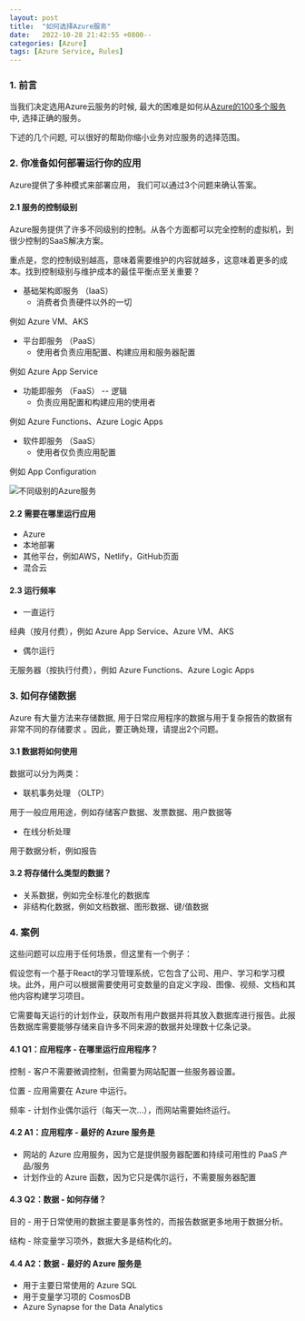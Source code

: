 ```yaml
---
layout: post
title:  "如何选择Azure服务"
date:   2022-10-28 21:42:55 +0800--
categories: [Azure]
tags: [Azure Service, Rules]  
---
```


### 1. 前言

当我们决定选用Azure云服务的时候, 最大的困难是如何从[Azure的100多个服务](https://azure.microsoft.com/en-us/products/)中, 选择正确的服务。

下述的几个问题, 可以很好的帮助你缩小业务对应服务的选择范围。

### 2. 你准备如何部署运行你的应用

Azure提供了多种模式来部署应用， 我们可以通过3个问题来确认答案。

#### 2.1 服务的控制级别

Azure服务提供了许多不同级别的控制。从各个方面都可以完全控制的虚拟机，到很少控制的SaaS解决方案。

重点是，您的控制级别越高，意味着需要维护的内容就越多，这意味着更多的成本。找到控制级别与维护成本的最佳平衡点至关重要？

- 基础架构即服务 （IaaS）
  - 消费者负责硬件以外的一切
  
例如 Azure VM、AKS

- 平台即服务 （PaaS）
  - 使用者负责应用配置、构建应用和服务器配置

例如 Azure App Service

- 功能即服务 （FaaS） -- 逻辑
  - 负责应用配置和构建应用的使用者

例如 Azure Functions、Azure Logic Apps

- 软件即服务 （SaaS）
  - 使用者仅负责应用配置

例如 App Configuration

![不同级别的Azure服务](https://ssw.com.au/rules/static/a6c80cf335872955a3df8b3531b63f21/2bef9/control.png)

#### 2.2 需要在哪里运行应用

- Azure
- 本地部署
- 其他平台，例如AWS，Netlify，GitHub页面
- 混合云

#### 2.3 运行频率

- 一直运行

经典（按月付费），例如 Azure App Service、Azure VM、AKS

- 偶尔运行

无服务器（按执行付费），例如 Azure Functions、Azure Logic Apps

### 3. 如何存储数据

Azure 有大量方法来存储数据, 用于日常应用程序的数据与用于复杂报告的数据有非常不同的存储要求
。因此，要正确处理，请提出2个问题。

#### 3.1 数据将如何使用

数据可以分为两类：

- 联机事务处理 （OLTP）

用于一般应用用途，例如存储客户数据、发票数据、用户数据等

- 在线分析处理

用于数据分析，例如报告

#### 3.2 将存储什么类型的数据？

- 关系数据，例如完全标准化的数据库
- 非结构化数据，例如文档数据、图形数据、键/值数据

### 4. 案例

这些问题可以应用于任何场景，但这里有一个例子：

假设您有一个基于React的学习管理系统，它包含了公司、用户、学习和学习模块。此外，用户可以根据需要使用可变数量的自定义字段、图像、视频、文档和其他内容构建学习项目。

它需要每天运行的计划作业，获取所有用户数据并将其放入数据库进行报告。此报告数据库需要能够存储来自许多不同来源的数据并处理数十亿条记录。

#### 4.1 Q1：应用程序 - 在哪里运行应用程序？

控制 - 客户不需要微调控制，但需要为网站配置一些服务器设置。

位置 - 应用需要在 Azure 中运行。

频率 - 计划作业偶尔运行（每天一次...），而网站需要始终运行。

#### 4.2 A1：应用程序 - 最好的 Azure 服务是

- 网站的 Azure 应用服务，因为它是提供服务器配置和持续可用性的 PaaS 产品/服务
- 计划作业的 Azure 函数，因为它只是偶尔运行，不需要服务器配置

#### 4.3 Q2：数据 - 如何存储？

目的 - 用于日常使用的数据主要是事务性的，而报告数据更多地用于数据分析。

结构 - 除变量学习项外，数据大多是结构化的。

#### 4.4 A2：数据 - 最好的 Azure 服务是

- 用于主要日常使用的 Azure SQL
- 用于变量学习项的 CosmosDB
- Azure Synapse for the Data Analytics
